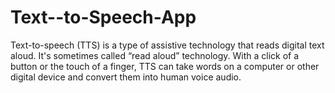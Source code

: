 # Text--to-Speech-App
Text-to-speech (TTS) is a type of assistive technology that reads digital text aloud. It's sometimes called “read aloud” technology. With a click of a button or the touch of a finger, TTS can take words on a computer or other digital device and convert them into human voice audio.
